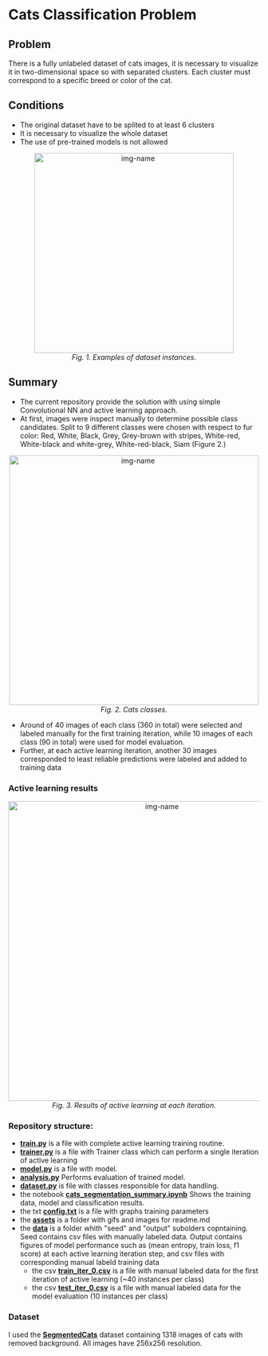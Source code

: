 # Cats Classification Problem
## Problem
There is a fully unlabeled dataset of cats images, it is necessary to visualize it in two-dimensional space so with separated clusters. Each cluster must correspond to a specific breed or color of the cat.

## Conditions
- The original dataset have to be splited to at least 6 clusters
- It is necessary to visualize the whole dataset
- The use of pre-trained models is not allowed

<p align="center">
  <img alt="img-name" src="https://github.com/OldFedot/CatsClassificationWithActiveLearning/blob/master/assets/cats_data_example.jpg" width="400">
  <br>
    <em>Fig. 1. Examples of dataset instances.</em>
</p>

## Summary
- The current repository provide the solution with using simple Convolutional NN and active learning approach.
- At first, images were inspect manually to determine possible class candidates. Split to 9 different classes were chosen with respect to fur color: Red, White, Black, Grey, Grey-brown with stripes, White-red, White-black and white-grey, White-red-black, Siam (Figure 2.)

<p align="center">
  <img alt="img-name" src="https://github.com/OldFedot/CatsClassificationWithActiveLearning/blob/master/assets/cats_classes.jpg" width="500">
  <br>
    <em>Fig. 2. Cats classes.</em>
</p>

- Around of 40 images of each class (360 in total) were selected and labeled manually for the first training iteration, while 10 images of each class (90 in total) were used for model evaluation.
- Further, at each active learning iteration, another 30 images corresponded to least reliable predictions were labeled and added to training data



### Active learning results
<p align="center">
  <img alt="img-name" src="https://github.com/OldFedot/CatsClassificationWithActiveLearning/blob/master/assets/results_tsne_loss_entropy.gif" width="600">
  <br>
    <em>Fig. 3. Results of active learning at each iteration.</em>
</p>




### Repository structure:
- **[train.py](https://github.com/OldFedot/CatsSegmentation/blob/master/train.py)** is a file with complete active learning training routine.
- **[trainer.py](https://github.com/OldFedot/CatsClassificationWithActiveLearning/blob/master/trainer.py)** is a file with Trainer class which can perform a single iteration of active learning
- **[model.py](https://github.com/OldFedot/CatsSegmentation/blob/master/model.py)** is a file with model.
- **[analysis.py](https://github.com/OldFedot/CatsSegmentation/blob/master/analysis.py)** Performs evaluation of trained model.
- **[dataset.py](https://github.com/OldFedot/CatsClassificationWithActiveLearning/blob/master/dataset.py)** is file with classes responsible for data handling.
- the notebook **[cats_segmentation_summary.ipynb](https://github.com/OldFedot/CatsSegmentation/blob/master/cats_segmentation_summary.ipynb)** Shows the training data, model and classification results.
- the txt **[config.txt](https://github.com/OldFedot/CatsClassificationWithActiveLearning/blob/master/config.txt)** is a file with graphs training parameters
- the **[assets](https://github.com/OldFedot/CatsClassificationWithActiveLearning/tree/master/assets)** is a folder with gifs and images for readme.md
- the **[data](https://github.com/OldFedot/CatsClassificationWithActiveLearning/tree/master/data)** is a folder whith "seed" and "output" subolders copntaining. Seed contains csv files with manually labeled data. Output contains figures of model performance such as (mean entropy, train loss, f1 score) at each active learning iteration step, and csv files with corresponding manual labeld training data
  - the csv **[train_iter_0.csv](https://github.com/OldFedot/CatsClassificationWithActiveLearning/blob/master/data/seed/train_iter_0.csv)** is a file with manual labeled data for the first iteration of active learning (~40 instances per class)
  - the csv **[test_iter_0.csv](https://github.com/OldFedot/CatsClassificationWithActiveLearning/blob/master/data/seed/test_iter_0.csv)** is a file with manual labeled data for the model evaluation (10 instances per class)



### Dataset
I used the **[SegmentedCats](https://drive.google.com/file/d/1r7I9vculYHCd7x-FbnpQvPhmS2AvUSAI/view?usp=sharing)** dataset containing 1318 images of cats with removed background. All images have 256x256 resolution.

